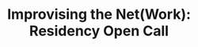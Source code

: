 ---
title : "Improvising the Net(Work): Residency Open Call"
link  : /open-call/2021-improvising-the-network/
feature-position : 3
---